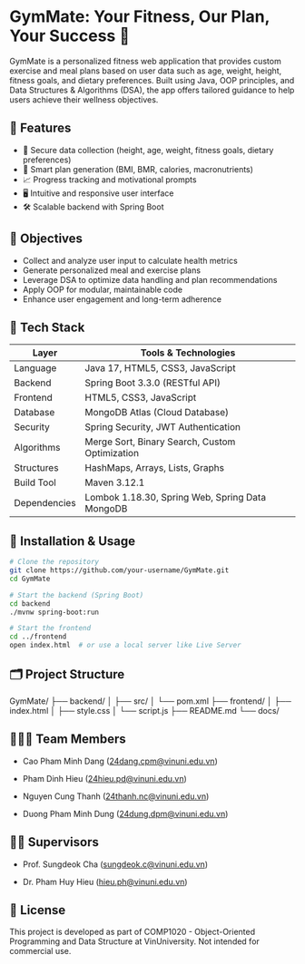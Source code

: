 # GymMate: Your Fitness, Our Plan, Your Success 💪

GymMate is a personalized fitness web application that provides custom exercise and meal plans based on user data such as age, weight, height, fitness goals, and dietary preferences. Built using Java, OOP principles, and Data Structures & Algorithms (DSA), the app offers tailored guidance to help users achieve their wellness objectives.

## 🚀 Features

- 🔐 Secure data collection (height, age, weight, fitness goals, dietary preferences)
- 🧠 Smart plan generation (BMI, BMR, calories, macronutrients)
- 📈 Progress tracking and motivational prompts
- 🖥️ Intuitive and responsive user interface
- 🛠️ Scalable backend with Spring Boot

## 🎯 Objectives

- Collect and analyze user input to calculate health metrics
- Generate personalized meal and exercise plans
- Leverage DSA to optimize data handling and plan recommendations
- Apply OOP for modular, maintainable code
- Enhance user engagement and long-term adherence

## 🧱 Tech Stack

| Layer       | Tools & Technologies                                |
|------------|-----------------------------------------------------|
| Language    | Java 17, HTML5, CSS3, JavaScript                    |
| Backend     | Spring Boot 3.3.0 (RESTful API)                     |
| Frontend    | HTML5, CSS3, JavaScript                             |
| Database    | MongoDB Atlas (Cloud Database)                      |
| Security    | Spring Security, JWT Authentication                 |
| Algorithms  | Merge Sort, Binary Search, Custom Optimization      |
| Structures  | HashMaps, Arrays, Lists, Graphs                     |
| Build Tool  | Maven 3.12.1                                        |
| Dependencies| Lombok 1.18.30, Spring Web, Spring Data MongoDB     |

## 🧪 Installation & Usage

```bash
# Clone the repository
git clone https://github.com/your-username/GymMate.git
cd GymMate

# Start the backend (Spring Boot)
cd backend
./mvnw spring-boot:run

# Start the frontend
cd ../frontend
open index.html  # or use a local server like Live Server
```

## 🗂️ Project Structure

GymMate/
├── backend/
│   ├── src/
│   └── pom.xml
├── frontend/
│   ├── index.html
│   ├── style.css
│   └── script.js
├── README.md
└── docs/

## 👨‍👩‍👦 Team Members

- Cao Pham Minh Dang (24dang.cpm@vinuni.edu.vn)

- Pham Dinh Hieu (24hieu.pd@vinuni.edu.vn)

- Nguyen Cung Thanh (24thanh.nc@vinuni.edu.vn)

- Duong Pham Minh Dung (24dung.dpm@vinuni.edu.vn)

## 👨‍🏫 Supervisors
- Prof. Sungdeok Cha (sungdeok.c@vinuni.edu.vn)

- Dr. Pham Huy Hieu (hieu.ph@vinuni.edu.vn)

## 📌 License
This project is developed as part of COMP1020 - Object-Oriented Programming and Data Structure at VinUniversity. Not intended for commercial use.




